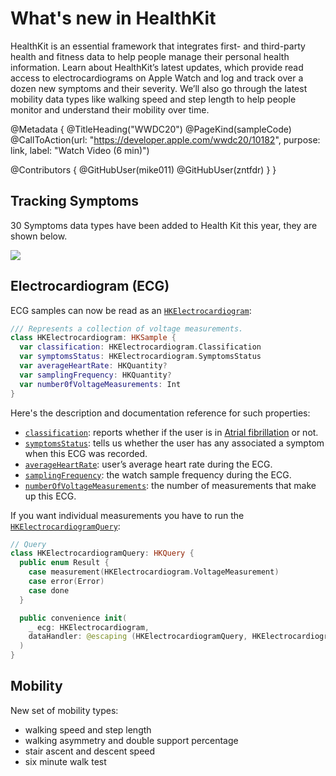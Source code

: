 # What's new in HealthKit

HealthKit is an essential framework that integrates first- and third-party health and fitness data to help people manage their personal health information. Learn about HealthKit’s latest updates, which provide read access to electrocardiograms on Apple Watch and log and track over a dozen new symptoms and their severity. We’ll also go through the latest mobility data types like walking speed and step length to help people monitor and understand their mobility over time.

@Metadata {
   @TitleHeading("WWDC20")
   @PageKind(sampleCode)
   @CallToAction(url: "https://developer.apple.com/wwdc20/10182", purpose: link, label: "Watch Video (6 min)")

   @Contributors {
      @GitHubUser(mike011)
      @GitHubUser(zntfdr)
   }
}



## Tracking Symptoms

30 Symptoms data types have been added to Health Kit this year, they are shown below.

![][symptoms]

## Electrocardiogram (ECG)

ECG samples can now be read as an [`HKElectrocardiogram`][hkElectroDoc]:

```swift
/// Represents a collection of voltage measurements.
class HKElectrocardiogram: HKSample {
  var classification: HKElectrocardiogram.Classification 
  var symptomsStatus: HKElectrocardiogram.SymptomsStatus 
  var averageHeartRate: HKQuantity? 
  var samplingFrequency: HKQuantity? 
  var number0fVoltageMeasurements: Int 
}
```

Here's the description and documentation reference for such properties:

- [`classification`][classDoc]: reports whether if the user is in [Atrial fibrillation][afWiki] or not.
- [`symptomsStatus`][syDoc]: tells us whether the user has any associated a symptom when this ECG was recorded.
- [`averageHeartRate`][avgDoc]: user’s average heart rate during the ECG.
- [`samplingFrequency`][samplDoc]: the watch sample frequency during the ECG.
- [`numberOfVoltageMeasurements`][voltDoc]: the number of measurements that make up this ECG.

If you want individual measurements you have to run the [`HKElectrocardiogramQuery`][queryDoc]:

```swift
// Query 
class HKElectrocardiogramQuery: HKQuery {
  public enum Result {
    case measurement(HKElectrocardiogram.VoltageMeasurement)
    case error(Error)
    case done 
  }

  public convenience init(
    _ ecg: HKElectrocardiogram, 
    dataHandler: @escaping (HKElectrocardiogramQuery, HKElectrocardiogramQuery.Result) -> Void
  )
}
```

## Mobility

New set of mobility types:

- walking speed and step length
- walking asymmetry and double support percentage
- stair ascent and descent speed
- six minute walk test

[symptoms]: WWDC20-10182-hk2020

[hkElectroDoc]: https://developer.apple.com/documentation/healthkit/hkelectrocardiogram
[classDoc]: https://developer.apple.com/documentation/healthkit/hkelectrocardiogram/3551981-classification
[afWiki]: https://en.wikipedia.org/wiki/Atrial_fibrillation
[syDoc]: https://developer.apple.com/documentation/healthkit/hkelectrocardiogram/3551984-symptomsstatus
[avgDoc]: https://developer.apple.com/documentation/healthkit/hkelectrocardiogram/3551980-averageheartrate
[samplDoc]: https://developer.apple.com/documentation/healthkit/hkelectrocardiogram/3551983-samplingfrequency
[voltDoc]: https://developer.apple.com/documentation/healthkit/hkelectrocardiogram/3551982-numberofvoltagemeasurements
[queryDoc]: https://developer.apple.com/documentation/healthkit/hkelectrocardiogramquery
